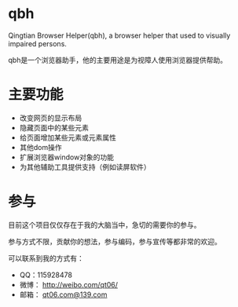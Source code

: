 qbh
===

Qingtian Browser Helper(qbh), a browser helper that used to visually impaired persons.

qbh是一个浏览器助手，他的主要用途是为视障人使用浏览器提供帮助。


主要功能
===

* 改变网页的显示布局
* 隐藏页面中的某些元素
* 给页面增加某些元素或元素属性
* 其他dom操作
* 扩展浏览器window对象的功能
* 为其他辅助工具提供支持（例如读屏软件）

参与
===

目前这个项目仅仅存在于我的大脑当中，急切的需要你的参与。

参与方式不限，贡献你的想法，参与编码，参与宣传等都非常的欢迎。

可以联系到我的方式有：

* QQ：115928478
* 微博： <http://weibo.com/qt06/>
* 邮箱： <qt06.com@139.com>

